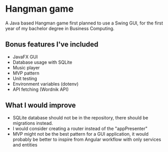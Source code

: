 # Hangman game

A Java based Hangman game first planned to use a Swing GUI, for the first year of my bachelor degree in Business Computing.

## Bonus features I've included
- JavaFX GUI
- Database usage with SQLite
- Music player
- MVP pattern
- Unit testing
- Environment variables (dotenv)
- API fetching (Wordnik API)

## What I would improve
- SQLite database should not be in the repository, there should be migrations instead.
- I would consider creating a router instead of the "appPresenter"
- MVP might not be the best pattern for a GUI application, it would probably be better to inspire from Angular workflow with only services and entities
